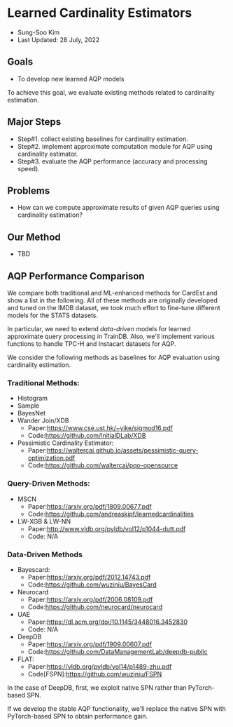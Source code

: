 # Learned Cardinality Estimators

- Sung-Soo Kim
- Last Updated: 28 July, 2022

## Goals
* To develop new learned AQP models

To achieve this goal, we evaluate existing methods related to cardinality estimation.

## Major Steps

* Step#1. collect existing baselines for cardinality estimation.
* Step#2. implement approximate computation module for AQP using cardinality estimator.
* Step#3. evaluate the AQP performance (accuracy and processing speed).

## Problems

* How can we compute approximate results of given AQP queries using cardinality estimation?

## Our Method

* TBD


## AQP Performance Comparison

We compare both traditional and ML-enhanced methods for CardEst and show a list in the following. All of these methods are originally developed and tuned on the IMDB dataset, we took much effort to fine-tune different models for the STATS datasets.

In particular, we need to extend *data-driven* models for learned approximate query processing in TrainDB. 
Also, we'll implement various functions to handle TPC-H and Instacart datasets for AQP.

We consider the following methods as baselines for AQP evaluation using cardinality estimation.

### Traditional Methods:
  - Histogram
  - Sample
  - BayesNet
  - Wander Join/XDB
    - Paper:https://www.cse.ust.hk/~yike/sigmod16.pdf
    - Code:https://github.com/InitialDLab/XDB
  - Pessimistic Cardinality Estimator:
  	- Paper:https://waltercai.github.io/assets/pessimistic-query-optimization.pdf
  	- Code:https://github.com/waltercai/pqo-opensource

### Query-Driven Methods:
  - MSCN
    - Paper:https://arxiv.org/pdf/1809.00677.pdf
    - Code:https://github.com/andreaskipf/learnedcardinalities
  - LW-XGB & LW-NN
    - Paper:http://www.vldb.org/pvldb/vol12/p1044-dutt.pdf
    - Code: N/A

### Data-Driven Methods
  - Bayescard:
    - Paper:https://arxiv.org/pdf/2012.14743.pdf
    - Code:https://github.com/wuziniu/BayesCard
  - Neurocard
    - Paper:https://arxiv.org/pdf/2006.08109.pdf
    - Code:https://github.com/neurocard/neurocard
  - UAE
    - Paper:https://dl.acm.org/doi/10.1145/3448016.3452830
    - Code: N/A
  - DeepDB
    - Paper:https://arxiv.org/pdf/1909.00607.pdf
    - Code:https://github.com/DataManagementLab/deepdb-public
  - FLAT:
    - Paper:https://vldb.org/pvldb/vol14/p1489-zhu.pdf
    - Code[FSPN]:https://github.com/wuziniu/FSPN

In the case of DeepDB, first, we exploit native SPN rather than PyTorch-based SPN.

If we develop the stable AQP functionality, we'll replace the native SPN with PyTorch-based SPN to obtain performance gain.